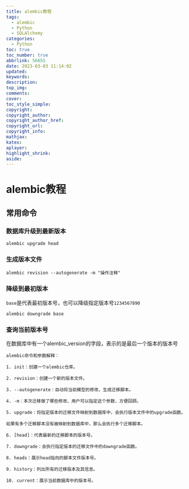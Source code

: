 ```yaml
---
title: alembic教程
tags:
  - alembic
  - Python
  - SQLAlchemy
categories:
  - Python
toc: true
toc_number: true
abbrlink: 56655
date: 2023-03-03 11:14:02
updated:
keywords:
description:
top_img:
comments:
cover:
toc_style_simple:
copyright:
copyright_author:
copyright_author_href:
copyright_url:
copyright_info:
mathjax:
katex:
aplayer:
highlight_shrink:
aside:
---
```


# alembic教程

## 常用命令

### 数据库升级到最新版本

`alembic upgrade head`

### 生成版本文件

`alembic revision --autogenerate -m "操作注释"`

### 降级到最初版本

`base`是代表最初版本号，也可以降级指定版本号`1234567890`

`alembic downgrade base`

### 查询当前版本号

在数据库中有一个alembic_version的字段，表示的是最后一个版本的版本号





```
alembic命令和参数解释：

1. init：创建一个alembic仓库。

2. revision：创建一个新的版本文件。

3. --autogenerate：自动将当前模型的修改，生成迁移脚本。

4. -m：本次迁移做了哪些修改，用户可以指定这个参数，方便回顾。

5. upgrade：将指定版本的迁移文件映射到数据库中，会执行版本文件中的upgrade函数。

如果有多个迁移脚本没有被映射到数据库中，那么会执行多个迁移脚本。

6. [head]：代表最新的迁移脚本的版本号。

7. downgrade：会执行指定版本的迁移文件中的downgrade函数。

8. heads：展示head指向的脚本文件版本号。

9. history：列出所有的迁移版本及其信息。

10. current：展示当前数据库中的版本号。

```

